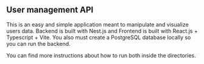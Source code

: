 ## User management API

This is an easy and simple application meant to manipulate and visualize users data. Backend is built with Nest.js and Frontend is built with React.js + Typescript + Vite. You also must create a PostgreSQL database locally so you can run the backend.

You can find more instructions about how to run both inside the directories.
